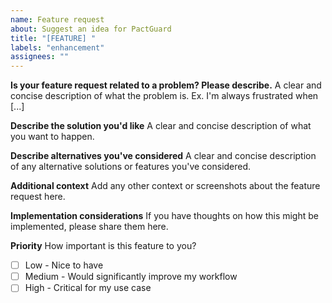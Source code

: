 ```yaml
---
name: Feature request
about: Suggest an idea for PactGuard
title: "[FEATURE] "
labels: "enhancement"
assignees: ""
---
```


**Is your feature request related to a problem? Please describe.**
A clear and concise description of what the problem is. Ex. I'm always frustrated when [...]

**Describe the solution you'd like**
A clear and concise description of what you want to happen.

**Describe alternatives you've considered**
A clear and concise description of any alternative solutions or features you've considered.

**Additional context**
Add any other context or screenshots about the feature request here.

**Implementation considerations**
If you have thoughts on how this might be implemented, please share them here.

**Priority**
How important is this feature to you?

- [ ] Low - Nice to have
- [ ] Medium - Would significantly improve my workflow
- [ ] High - Critical for my use case
